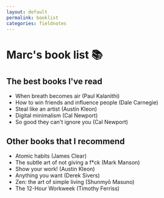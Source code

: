 ```yaml
---
layout: default
permalink: booklist
categories: fieldnotes
---
```


# Marc's book list 📚

## The best books I've read

- When breath becomes air (Paul Kalanithi)
- How to win friends and influence people (Dale Carnegie)
- Steal like an artist (Austin Kleon)
- Digital minimalism (Cal Newport)
- So good they can't ignore you (Cal Newport)

## Other books that I recommend

- Atomic habits (James Clear)
- The subtle art of not giving a f\*ck (Mark Manson)
- Show your work! (Austin Kleon)
- Anything you want (Derek Sivers)
- Zen: the art of simple living (Shunmyō Masuno)
- The 12-Hour Workweek (Timothy Ferriss)
